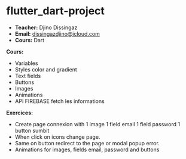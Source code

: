 # flutter_dart-project
- **Teacher:** Djino Dissingaz
- **Email:** dissingazdjino@icloud.com
- **Cours:** Dart

**Cours:**
- Variables
- Styles color and gradient
- Text fields
- Buttons 
- Images
- Animations 
- API FIREBASE fetch les informations


**Exercices:**
- Create page connexion with
  1 image 
  1 field email
  1 field password
  1 button sumbit
- When click on icons change page.
- Same on button redirect to the page or 
  modal popup error.
- Animations for images, fields email, password and buttons


